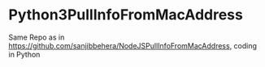 # Python3PullInfoFromMacAddress
Same Repo as in https://github.com/sanjibbehera/NodeJSPullInfoFromMacAddress, coding in Python
